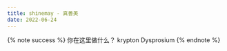 ```yaml
---
title: shinemay - 真善美
date: 2022-06-24
---
```


{% note success %}
你在这里做什么？
krypton
Dysprosium
{% endnote %}

[^1]: shinemay